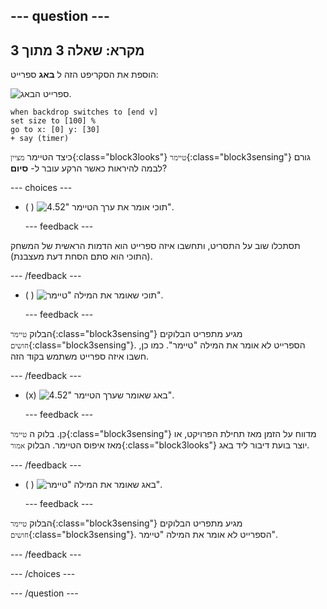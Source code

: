 --- question ---
---
מקרא: שאלה 3 מתוך 3
---

הוספת את הסקריפט הזה ל **באג** ספרייט:

![ספרייט הבאג.](images/bug-sprite.png)

```blocks3
when backdrop switches to [end v]
set size to [100] % 
go to x: [0] y: [30] 
+ say (timer) 
```

כיצד הטיימר `מציין`{:class="block3looks"} `טיימר`{:class="block3sensing"} גורם לבמה להיראות כאשר הרקע עובר ל- **סיום**?

--- choices ---

- ( ) ![תוכי אומר את ערך הטיימר "4.52".](images/quiz_parrot_number.png)

  --- feedback ---

תסתכלו שוב על התסריט, ותחשבו איזה ספרייט הוא הדמות הראשית של המשחק (התוכי הוא סתם הסחת דעת מעצבנת).

  --- /feedback ---

- ( ) ![תוכי שאומר את המילה "טיימר".](images/quiz_parrot_timer.png)

  --- feedback ---

הבלוק `טיימר`{:class="block3sensing"} מגיע מתפריט הבלוקים `חושים`{:class="block3sensing"}. הספרייט לא אומר את המילה "טיימר". כמו כן, חשבו איזה ספרייט משתמש בקוד הזה.

  --- /feedback ---

- (x) ![באג שאומר שערך הטיימר "4.52".](images/quiz_bug_number.png)

  --- feedback ---

כֵּן. בלוק ה `טיימר`{:class="block3sensing"} מדווח על הזמן מאז תחילת הפרויקט, או מאז איפוס הטיימר. הבלוק `אמור`{:class="block3looks"} יוצר בועת דיבור ליד באג.

  --- /feedback ---

- ( ) ![באג שאומר את המילה "טיימר".](images/quiz_bug_timer.png)

  --- feedback ---

הבלוק `טיימר`{:class="block3sensing"} מגיע מתפריט הבלוקים `חושים`{:class="block3sensing"}. הספרייט לא אומר את המילה "טיימר".

  --- /feedback ---

--- /choices ---

--- /question ---





